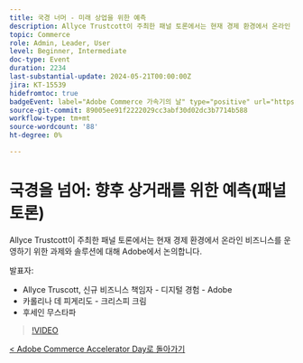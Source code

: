 ```yaml
---
title: 국경 너머 - 미래 상업을 위한 예측
description: Allyce Trustcott이 주최한 패널 토론에서는 현재 경제 환경에서 온라인 비즈니스를 운영하기 위한 과제와 솔루션에 대해 Adobe에서 논의합니다.
topic: Commerce
role: Admin, Leader, User
level: Beginner, Intermediate
doc-type: Event
duration: 2234
last-substantial-update: 2024-05-21T00:00:00Z
jira: KT-15539
hidefromtoc: true
badgeEvent: label="Adobe Commerce 가속기의 날" type="positive" url="https://experienceleague.adobe.com/en/docs/events/apac-commerce-recordings/2024/overview"
source-git-commit: 89005ee91f2222029cc3abf30d02dc3b7714b588
workflow-type: tm+mt
source-wordcount: '88'
ht-degree: 0%

---
```



# 국경을 넘어: 향후 상거래를 위한 예측(패널 토론)

Allyce Trustcott이 주최한 패널 토론에서는 현재 경제 환경에서 온라인 비즈니스를 운영하기 위한 과제와 솔루션에 대해 Adobe에서 논의합니다.

발표자:

+ Allyce Truscott, 신규 비즈니스 책임자 - 디지털 경험 - Adobe
+ 카롤리나 데 피게리도 - 크리스피 크림
+ 후세인 무스타파

>[!VIDEO](https://video.tv.adobe.com/v/3429265/?learn=on)

[&lt; Adobe Commerce Accelerator Day로 돌아가기](./overview.md)